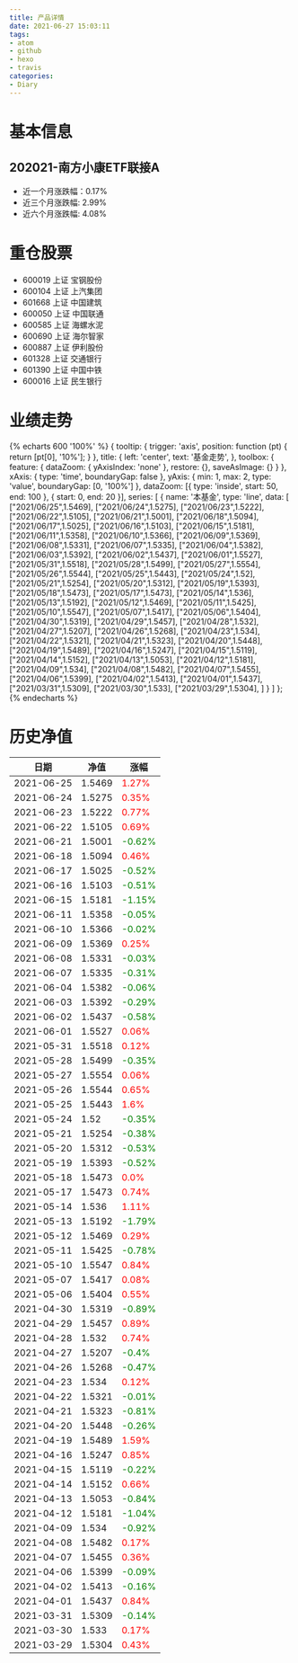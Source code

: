 ```yaml
---
title: 产品详情
date: 2021-06-27 15:03:11
tags:
- atom
- github
- hexo
- travis
categories:
- Diary
---
```


# 基本信息
## 202021-南方小康ETF联接A
- 近一个月涨跌幅：0.17%
- 近三个月涨跌幅: 2.99%
- 近六个月涨跌幅: 4.08%

# 重仓股票
- 600019 上证 宝钢股份
- 600104 上证 上汽集团
- 601668 上证 中国建筑
- 600050 上证 中国联通
- 600585 上证 海螺水泥
- 600690 上证 海尔智家
- 600887 上证 伊利股份
- 601328 上证 交通银行
- 601390 上证 中国中铁
- 600016 上证 民生银行
# 业绩走势

{% echarts 600 '100%' %}
{
  tooltip: {
        trigger: 'axis',
        position: function (pt) {
            return [pt[0], '10%'];
        }
    },
    title: {
        left: 'center',
        text: '基金走势',
    },
    toolbox: {
        feature: {
            dataZoom: {
                yAxisIndex: 'none'
            },
            restore: {},
            saveAsImage: {}
        }
    },
    xAxis: {
        type: 'time',
        boundaryGap: false
    },
    yAxis: {
        min: 1,
        max: 2,
        type: 'value',
        boundaryGap: [0, '100%']
    },
    dataZoom: [{
        type: 'inside',
        start: 50,
        end: 100
    }, {
        start: 0,
        end: 20
    }],
    series: [
        {
            name: '本基金',
            type: 'line',
            data: [
["2021/06/25",1.5469],
["2021/06/24",1.5275],
["2021/06/23",1.5222],
["2021/06/22",1.5105],
["2021/06/21",1.5001],
["2021/06/18",1.5094],
["2021/06/17",1.5025],
["2021/06/16",1.5103],
["2021/06/15",1.5181],
["2021/06/11",1.5358],
["2021/06/10",1.5366],
["2021/06/09",1.5369],
["2021/06/08",1.5331],
["2021/06/07",1.5335],
["2021/06/04",1.5382],
["2021/06/03",1.5392],
["2021/06/02",1.5437],
["2021/06/01",1.5527],
["2021/05/31",1.5518],
["2021/05/28",1.5499],
["2021/05/27",1.5554],
["2021/05/26",1.5544],
["2021/05/25",1.5443],
["2021/05/24",1.52],
["2021/05/21",1.5254],
["2021/05/20",1.5312],
["2021/05/19",1.5393],
["2021/05/18",1.5473],
["2021/05/17",1.5473],
["2021/05/14",1.536],
["2021/05/13",1.5192],
["2021/05/12",1.5469],
["2021/05/11",1.5425],
["2021/05/10",1.5547],
["2021/05/07",1.5417],
["2021/05/06",1.5404],
["2021/04/30",1.5319],
["2021/04/29",1.5457],
["2021/04/28",1.532],
["2021/04/27",1.5207],
["2021/04/26",1.5268],
["2021/04/23",1.534],
["2021/04/22",1.5321],
["2021/04/21",1.5323],
["2021/04/20",1.5448],
["2021/04/19",1.5489],
["2021/04/16",1.5247],
["2021/04/15",1.5119],
["2021/04/14",1.5152],
["2021/04/13",1.5053],
["2021/04/12",1.5181],
["2021/04/09",1.534],
["2021/04/08",1.5482],
["2021/04/07",1.5455],
["2021/04/06",1.5399],
["2021/04/02",1.5413],
["2021/04/01",1.5437],
["2021/03/31",1.5309],
["2021/03/30",1.533],
["2021/03/29",1.5304],
]
        }
    ]
};
{% endecharts %}

# 历史净值

| 日期 | 净值 | 涨幅 |
| --- | --- | --- |
|2021-06-25|1.5469|<font color=red>1.27%</font>|
|2021-06-24|1.5275|<font color=red>0.35%</font>|
|2021-06-23|1.5222|<font color=red>0.77%</font>|
|2021-06-22|1.5105|<font color=red>0.69%</font>|
|2021-06-21|1.5001|<font color=green>-0.62%</font>|
|2021-06-18|1.5094|<font color=red>0.46%</font>|
|2021-06-17|1.5025|<font color=green>-0.52%</font>|
|2021-06-16|1.5103|<font color=green>-0.51%</font>|
|2021-06-15|1.5181|<font color=green>-1.15%</font>|
|2021-06-11|1.5358|<font color=green>-0.05%</font>|
|2021-06-10|1.5366|<font color=green>-0.02%</font>|
|2021-06-09|1.5369|<font color=red>0.25%</font>|
|2021-06-08|1.5331|<font color=green>-0.03%</font>|
|2021-06-07|1.5335|<font color=green>-0.31%</font>|
|2021-06-04|1.5382|<font color=green>-0.06%</font>|
|2021-06-03|1.5392|<font color=green>-0.29%</font>|
|2021-06-02|1.5437|<font color=green>-0.58%</font>|
|2021-06-01|1.5527|<font color=red>0.06%</font>|
|2021-05-31|1.5518|<font color=red>0.12%</font>|
|2021-05-28|1.5499|<font color=green>-0.35%</font>|
|2021-05-27|1.5554|<font color=red>0.06%</font>|
|2021-05-26|1.5544|<font color=red>0.65%</font>|
|2021-05-25|1.5443|<font color=red>1.6%</font>|
|2021-05-24|1.52|<font color=green>-0.35%</font>|
|2021-05-21|1.5254|<font color=green>-0.38%</font>|
|2021-05-20|1.5312|<font color=green>-0.53%</font>|
|2021-05-19|1.5393|<font color=green>-0.52%</font>|
|2021-05-18|1.5473|<font color=red>0.0%</font>|
|2021-05-17|1.5473|<font color=red>0.74%</font>|
|2021-05-14|1.536|<font color=red>1.11%</font>|
|2021-05-13|1.5192|<font color=green>-1.79%</font>|
|2021-05-12|1.5469|<font color=red>0.29%</font>|
|2021-05-11|1.5425|<font color=green>-0.78%</font>|
|2021-05-10|1.5547|<font color=red>0.84%</font>|
|2021-05-07|1.5417|<font color=red>0.08%</font>|
|2021-05-06|1.5404|<font color=red>0.55%</font>|
|2021-04-30|1.5319|<font color=green>-0.89%</font>|
|2021-04-29|1.5457|<font color=red>0.89%</font>|
|2021-04-28|1.532|<font color=red>0.74%</font>|
|2021-04-27|1.5207|<font color=green>-0.4%</font>|
|2021-04-26|1.5268|<font color=green>-0.47%</font>|
|2021-04-23|1.534|<font color=red>0.12%</font>|
|2021-04-22|1.5321|<font color=green>-0.01%</font>|
|2021-04-21|1.5323|<font color=green>-0.81%</font>|
|2021-04-20|1.5448|<font color=green>-0.26%</font>|
|2021-04-19|1.5489|<font color=red>1.59%</font>|
|2021-04-16|1.5247|<font color=red>0.85%</font>|
|2021-04-15|1.5119|<font color=green>-0.22%</font>|
|2021-04-14|1.5152|<font color=red>0.66%</font>|
|2021-04-13|1.5053|<font color=green>-0.84%</font>|
|2021-04-12|1.5181|<font color=green>-1.04%</font>|
|2021-04-09|1.534|<font color=green>-0.92%</font>|
|2021-04-08|1.5482|<font color=red>0.17%</font>|
|2021-04-07|1.5455|<font color=red>0.36%</font>|
|2021-04-06|1.5399|<font color=green>-0.09%</font>|
|2021-04-02|1.5413|<font color=green>-0.16%</font>|
|2021-04-01|1.5437|<font color=red>0.84%</font>|
|2021-03-31|1.5309|<font color=green>-0.14%</font>|
|2021-03-30|1.533|<font color=red>0.17%</font>|
|2021-03-29|1.5304|<font color=red>0.43%</font>|
